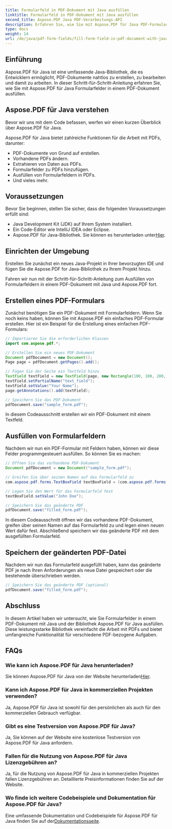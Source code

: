 ```yaml
---
title: Formularfeld in PDF-Dokument mit Java ausfüllen
linktitle: Formularfeld in PDF-Dokument mit Java ausfüllen
second_title: Aspose.PDF Java PDF-Verarbeitungs-API
description: Erfahren Sie, wie Sie mit Aspose.PDF für Java PDF-Formularfelder mit Java füllen. Schritt-für-Schritt-Anleitung mit Quellcode.
type: docs
weight: 14
url: /de/java/pdf-form-fields/fill-form-field-in-pdf-document-with-java/
---
```


## Einführung

Aspose.PDF für Java ist eine umfassende Java-Bibliothek, die es Entwicklern ermöglicht, PDF-Dokumente nahtlos zu erstellen, zu bearbeiten und damit zu arbeiten. In dieser Schritt-für-Schritt-Anleitung erfahren Sie, wie Sie mit Aspose.PDF für Java Formularfelder in einem PDF-Dokument ausfüllen.

## Aspose.PDF für Java verstehen

Bevor wir uns mit dem Code befassen, werfen wir einen kurzen Überblick über Aspose.PDF für Java.

Aspose.PDF für Java bietet zahlreiche Funktionen für die Arbeit mit PDFs, darunter:

- PDF-Dokumente von Grund auf erstellen.
- Vorhandene PDFs ändern.
- Extrahieren von Daten aus PDFs.
- Formularfelder zu PDFs hinzufügen.
- Ausfüllen von Formularfeldern in PDFs.
- Und vieles mehr.

## Voraussetzungen

Bevor Sie beginnen, stellen Sie sicher, dass die folgenden Voraussetzungen erfüllt sind:

- Java Development Kit (JDK) auf Ihrem System installiert.
- Ein Code-Editor wie IntelliJ IDEA oder Eclipse.
-  Aspose.PDF für Java-Bibliothek. Sie können es herunterladen unter[Hier](https://releases.aspose.com/pdf/java/).

## Einrichten der Umgebung

Erstellen Sie zunächst ein neues Java-Projekt in Ihrer bevorzugten IDE und fügen Sie die Aspose.PDF for Java-Bibliothek zu Ihrem Projekt hinzu.

Fahren wir nun mit der Schritt-für-Schritt-Anleitung zum Ausfüllen von Formularfeldern in einem PDF-Dokument mit Java und Aspose.PDF fort.

## Erstellen eines PDF-Formulars

Zunächst benötigen Sie ein PDF-Dokument mit Formularfeldern. Wenn Sie noch keins haben, können Sie mit Aspose.PDF ein einfaches PDF-Formular erstellen. Hier ist ein Beispiel für die Erstellung eines einfachen PDF-Formulars:

```java
// Importieren Sie die erforderlichen Klassen
import com.aspose.pdf.*;

// Erstellen Sie ein neues PDF-Dokument
Document pdfDocument = new Document();
Page page = pdfDocument.getPages().add();

// Fügen Sie der Seite ein Textfeld hinzu
TextField textField = new TextField(page, new Rectangle(100, 100, 200, 30));
textField.setPartialName("text_field");
textField.setValue("Your Name");
page.getAnnotations().add(textField);

// Speichern Sie das PDF-Dokument
pdfDocument.save("sample_form.pdf");
```

In diesem Codeausschnitt erstellen wir ein PDF-Dokument mit einem Textfeld.

## Ausfüllen von Formularfeldern

Nachdem wir nun ein PDF-Formular mit Feldern haben, können wir diese Felder programmgesteuert ausfüllen. So können Sie es machen:

```java
// Öffnen Sie das vorhandene PDF-Dokument
Document pdfDocument = new Document("sample_form.pdf");

// Greifen Sie über seinen Namen auf das Formularfeld zu
com.aspose.pdf.forms.TextBoxField textBoxField = (com.aspose.pdf.forms.TextBoxField) pdfDocument.getForm().get("text_field");

// Legen Sie den Wert für das Formularfeld fest
textBoxField.setValue("John Doe");

// Speichern Sie das geänderte PDF
pdfDocument.save("filled_form.pdf");
```

In diesem Codeausschnitt öffnen wir das vorhandene PDF-Dokument, greifen über seinen Namen auf das Formularfeld zu und legen einen neuen Wert dafür fest. Abschließend speichern wir das geänderte PDF mit dem ausgefüllten Formularfeld.

## Speichern der geänderten PDF-Datei

Nachdem wir nun das Formularfeld ausgefüllt haben, kann das geänderte PDF je nach Ihren Anforderungen als neue Datei gespeichert oder die bestehende überschrieben werden.

```java
// Speichern Sie das geänderte PDF (optional)
pdfDocument.save("filled_form.pdf");
```

## Abschluss

In diesem Artikel haben wir untersucht, wie Sie Formularfelder in einem PDF-Dokument mit Java und der Bibliothek Aspose.PDF für Java ausfüllen. Diese leistungsstarke Bibliothek vereinfacht die Arbeit mit PDFs und bietet umfangreiche Funktionalität für verschiedene PDF-bezogene Aufgaben.

## FAQs

### Wie kann ich Aspose.PDF für Java herunterladen?

 Sie können Aspose.PDF für Java von der Website herunterladen[Hier](https://releases.aspose.com/pdf/java/).

### Kann ich Aspose.PDF für Java in kommerziellen Projekten verwenden?

Ja, Aspose.PDF für Java ist sowohl für den persönlichen als auch für den kommerziellen Gebrauch verfügbar.

### Gibt es eine Testversion von Aspose.PDF für Java?

Ja, Sie können auf der Website eine kostenlose Testversion von Aspose.PDF für Java anfordern.

### Fallen für die Nutzung von Aspose.PDF für Java Lizenzgebühren an?

Ja, für die Nutzung von Aspose.PDF für Java in kommerziellen Projekten fallen Lizenzgebühren an. Detaillierte Preisinformationen finden Sie auf der Website.

### Wo finde ich weitere Codebeispiele und Dokumentation für Aspose.PDF für Java?

 Eine umfassende Dokumentation und Codebeispiele für Aspose.PDF für Java finden Sie auf der[Dokumentationsseite](https://reference.aspose.com/pdf/java/).